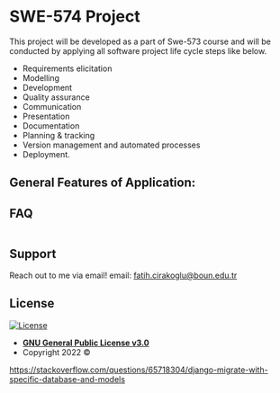 # SWE-574 Project
This project will be developed as a part of Swe-573 course and will be conducted by applying all software project life cycle steps like below. 

- Requirements elicitation
- Modelling
- Development
- Quality assurance
- Communication
- Presentation
- Documentation
- Planning & tracking
- Version management and automated processes
- Deployment.

## General Features of Application: 

## FAQ

```

```

## Support
Reach out to me via email!
email: fatih.cirakoglu@boun.edu.tr



## License

[![License](http://img.shields.io/:license-mit-blue.svg?style=flat-square)](http://badges.mit-license.org)

- **[GNU General Public License v3.0](https://opensource.org/licenses/gpl-license)**
- Copyright 2022 © 

https://stackoverflow.com/questions/65718304/django-migrate-with-specific-database-and-models